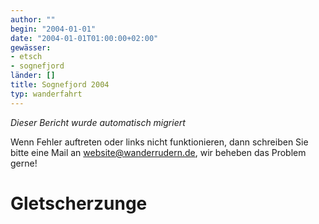 ```yaml
---
author: ""
begin: "2004-01-01"
date: "2004-01-01T01:00:00+02:00"
gewässer:
- etsch
- sognefjord
länder: []
title: Sognefjord 2004
typ: wanderfahrt
---
```



*Dieser Bericht wurde automatisch migriert*

Wenn Fehler auftreten oder links nicht funktionieren, dann schreiben Sie bitte eine Mail an website@wanderrudern.de, wir beheben das Problem gerne!



# Gletscherzunge


